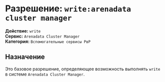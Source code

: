 # Разрешение: `write:arenadata cluster manager`

**Действие:** `write`  
**Сервис:** `Arenadata Cluster Manager`  
**Категория:** `Вспомогательные сервисы РвР`

## Назначение
Это базовое разрешение, определяющее возможность выполнять `write` в системе `Arenadata Cluster Manager`.
